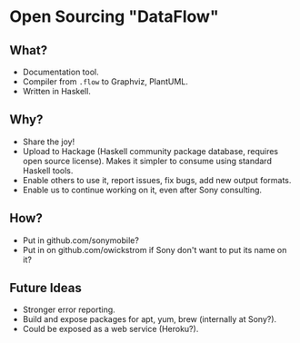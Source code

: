 # Open Sourcing "DataFlow"

## What?

* Documentation tool.
* Compiler from `.flow` to Graphviz, PlantUML.
* Written in Haskell.

## Why?

* Share the joy!
* Upload to Hackage (Haskell community package database, requires open source
  license). Makes it simpler to consume using standard Haskell tools.
* Enable others to use it, report issues, fix bugs, add new output formats.
* Enable us to continue working on it, even after Sony consulting.

## How?

* Put in github.com/sonymobile?
* Put in on github.com/owickstrom if Sony don't want to put its name on it?

## Future Ideas

* Stronger error reporting.
* Build and expose packages for apt, yum, brew (internally at Sony?).
* Could be exposed as a web service (Heroku?).

